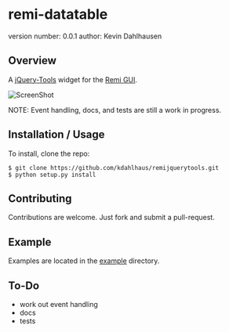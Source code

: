 remi-datatable
===============================

version number: 0.0.1
author: Kevin Dahlhausen

Overview
--------

A [jQuery-Tools](http://jquerytools.github.io) widget for the [Remi GUI](https://github.com/dddomodossola/remi).


![ScreenShot](/docs/source/remijquerytools.png?raw=true)


NOTE: Event handling, docs,  and tests are still a work in progress.

Installation / Usage
--------------------

<!--
To install use pip:

    $ pip install remijquerytools
-->

To install, clone the repo:

    $ git clone https://github.com/kdahlhaus/remijquerytools.git
    $ python setup.py install

Contributing
------------

Contributions are welcome.  Just fork and submit a pull-request.

Example
-------

Examples are located in the [example](https://github.com/kdahlhaus/remi-datable/tree/master/example) directory.


To-Do
-----

* work out event handling
* docs
* tests


